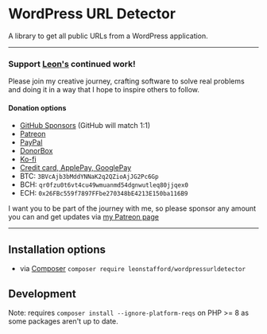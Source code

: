 # WordPress URL Detector

A library to get all public URLs from a WordPress application.

---

### Support [Leon's](https://ljs.dev) continued work!

Please join my creative journey, crafting software to solve real problems and doing it in a way that I hope to inspire others to follow.

#### Donation options

 - [GitHub Sponsors](https://github.com/sponsors/leonstafford) (GitHub will match 1:1)
 - [Patreon](https://www.patreon.com/leonstafford)
 - [PayPal](https://paypal.me/ljsdotdev)
 - [DonorBox](https://donorbox.org/leonstafford)
 - [Ko-fi](https://ko-fi.com/leonstafford)
 - [Credit card, ApplePay, GooglePay](https://ljs.dev)
 - BTC: `3BVcAjb3bMddYNNaK2q2QZioAjJG2Pc6Gp`
 - BCH: `qr0fzu0t6vt4cu49wmuanmd54dgnwutleq80jjqex0`
 - ECH: `0x26FBc559f7897FFbe270348bE4213E150ba116B9`

I want you to be part of the journey with me, so please sponsor any amount you can and get updates via [my Patreon page](https://www.patreon.com/leonstafford)

---

## Installation options

 - via [Composer](https://github.com/composer/composer) `composer require leonstafford/wordpressurldetector`


## Development

Note: requires `composer install --ignore-platform-reqs` on PHP >= 8 as some packages aren't up to date.
